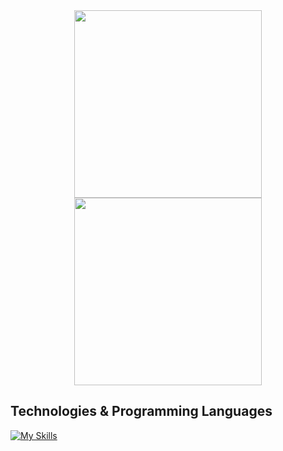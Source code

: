
  
<!--   <img src="https://github-readme-stats.vercel.app/api/top-langs/?username=Kropanov&layout=compact&theme=tokyonight" /> -->


<!-- <div align="center"> -->
<!--   <img src="https://github-readme-stats.vercel.app/api?username=Kropanov&theme=radical" /> -->
<!-- </div> -->

<div align="center">
  <img src="https://media1.tenor.com/m/ssq0cQsNk1AAAAAd/hahah.gif" width="300" height="300"/>
  <img src="https://media1.tenor.com/m/NqURjAGH6GYAAAAd/cat-code.gif" width="300" height="300"/>
</div>

## Technologies & Programming Languages
[![My Skills](https://skillicons.dev/icons?i=js,html,css,angular,arduino,aws,bootstrap,docker,flask,git,github,materialui,mysql,mongodb,nestjs,nodejs,postgres,postman,prisma,py,react,ros,sass,sqlite,ts,vite,vscode,vue,vuetify,webstorm,yarn&perline=14)](https://skillicons.dev)

<!--   <img src="https://media1.tenor.com/m/jamG02i32d8AAAAC/vulnster-vulnster-hacking.gif" /> -->
<!--   <img src="https://media1.tenor.com/m/CzdMW7wnLn8AAAAC/coding.gif" /> -->
